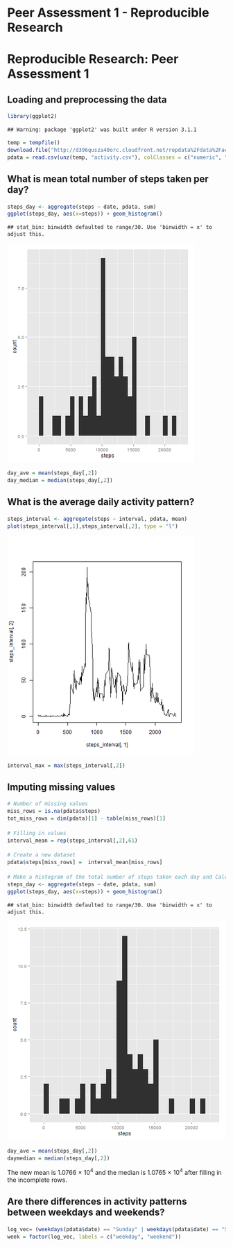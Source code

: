 Peer Assessment 1 - Reproducible Research
========================================================

# Reproducible Research: Peer Assessment 1

## Loading and preprocessing the data

```r
library(ggplot2)
```

```
## Warning: package 'ggplot2' was built under R version 3.1.1
```

```r
temp = tempfile()
download.file("http://d396qusza40orc.cloudfront.net/repdata%2Fdata%2Factivity.zip", temp)
pdata = read.csv(unz(temp, "activity.csv"), colClasses = c("numeric", "Date", "numeric"))
```


## What is mean total number of steps taken per day?

```r
steps_day <- aggregate(steps ~ date, pdata, sum)  
ggplot(steps_day, aes(x=steps)) + geom_histogram()
```

```
## stat_bin: binwidth defaulted to range/30. Use 'binwidth = x' to adjust this.
```

![plot of chunk steps_per_day](figure/steps_per_day.png) 

```r
day_ave = mean(steps_day[,2])
day_median = median(steps_day[,2])
```


## What is the average daily activity pattern?

```r
steps_interval <- aggregate(steps ~ interval, pdata, mean)
plot(steps_interval[,1],steps_interval[,2], type = "l")
```

![plot of chunk interval](figure/interval.png) 

```r
interval_max = max(steps_interval[,2])
```


## Imputing missing values

```r
# Number of missing values
miss_rows = is.na(pdata$steps)
tot_miss_rows = dim(pdata)[1] - table(miss_rows)[1]

# Filling in values
interval_mean = rep(steps_interval[,2],61)

# Create a new dataset
pdata$steps[miss_rows] =  interval_mean[miss_rows]

# Make a histogram of the total number of steps taken each day and Calculate and report the mean and median total number of steps taken per day.
steps_day <- aggregate(steps ~ date, pdata, sum)  
ggplot(steps_day, aes(x=steps)) + geom_histogram()
```

```
## stat_bin: binwidth defaulted to range/30. Use 'binwidth = x' to adjust this.
```

![plot of chunk filling](figure/filling.png) 

```r
day_ave = mean(steps_day[,2])
daymedian = median(steps_day[,2])
```

The new mean is 1.0766 &times; 10<sup>4</sup> and the median is 1.0765 &times; 10<sup>4</sup> after filling in the incomplete rows. 

## Are there differences in activity patterns between weekdays and weekends?

```r
log_vec= (weekdays(pdata$date) == "Sunday" | weekdays(pdata$date) == "Saturday")
week = factor(log_vec, labels = c("weekday", "weekend"))
```



